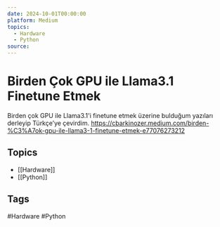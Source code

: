 ```yaml
---
date: 2024-10-01T00:00:00
platform: Medium
topics:
  - Hardware
  - Python
source: 
---
```

# Birden Çok GPU ile Llama3.1 Finetune Etmek

Birden çok GPU ile Llama3.1'i finetune etmek üzerine bulduğum yazıları derleyip Türkçe’ye çevirdim. https://cbarkinozer.medium.com/birden-%C3%A7ok-gpu-ile-llama3-1-finetune-etmek-e77076273212

## Topics
- [[Hardware]]
- [[Python]]

## Tags
#Hardware #Python